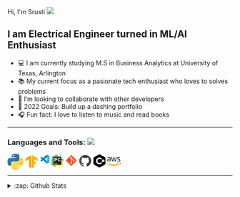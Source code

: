 <!-- ### Hi there 👋


**SrustiGajjar/SrustiGajjar** is a ✨ _special_ ✨ repository because its `README.md` (this file) appears on your GitHub profile.

Here are some ideas to get you started:

- 🔭 I’m currently working on ...
- 🌱 I’m currently learning ...
- 👯 I’m looking to collaborate on ...
- 🤔 I’m looking for help with ...
- 💬 Ask me about ...
- 📫 How to reach me: ...
- 😄 Pronouns: ...
- ⚡ Fun fact: ...
-->

Hi, I'm Srusti <img src="https://github.com/TheDudeThatCode/TheDudeThatCode/blob/master/Assets/Hi.gif" width="29px"/>


## I am Electrical Engineer turned in ML/AI Enthusiast


- 💻 I am currently studying M.S in Business Analytics at University of Texas, Arlington 
- 📚 My current focus as a pasionate tech enthusiast who loves to solves problems
- 🤝 I’m looking to collaborate with other developers
- 🥅 2022 Goals: Build up a dashing portfolio
- 🎧 Fun fact: I love to listen to music and read books

---


### Languages and Tools: <img src = "https://media2.giphy.com/media/QssGEmpkyEOhBCb7e1/giphy.gif?cid=ecf05e47a0n3gi1bfqntqmob8g9aid1oyj2wr3ds3mg700bl&rid=giphy.gif" width = 24px> 


<img align="left" alt="Python" width="36px" src="https://raw.githubusercontent.com/SrustiGajjar/SrustiGajjar/main/assets/png/python.png" />
<img align="left" alt="Tensorflow" width="36px" src="https://raw.githubusercontent.com/SrustiGajjar/SrustiGajjar/main/assets/png/tensorflow.png" />
<img align="left" alt="VSCode" width="24px" src="https://raw.githubusercontent.com/SrustiGajjar/SrustiGajjar/main/assets/png/vscode.png" />
<img align="left" alt="PyCharm" width="32px" src="https://raw.githubusercontent.com/SrustiGajjar/SrustiGajjar/main/assets/png/pycharm.png" />
<img align="left" alt="Git" width="30px" src="https://raw.githubusercontent.com/SrustiGajjar/SrustiGajjar/main/assets/png/git.png" />
<img align="left" alt="GitHub" width="32px" src="https://raw.githubusercontent.com/SrustiGajjar/SrustiGajjar/main/assets/png/github.png" />
<img align="left" alt="CSharp" width="32px" src="https://raw.githubusercontent.com/SrustiGajjar/SrustiGajjar/main/assets/png/csharp.png" />
<img align="left" alt="AWS" width="32px" src="https://raw.githubusercontent.com/SrustiGajjar/SrustiGajjar/main/assets/png/aws.png" />


<br />
<br />

---

<details>
  <summary>:zap: Github Stats</summary>

  <img align="left" alt="Srusti's Github Stats" src="https://github-readme-stats.vercel.app/api?username=SrustiGajjar&show_icons=true&hide_border=true&theme=dark" />
  <img align="left" alt="Srusti's Github Stats" src="https://github-readme-stats.vercel.app/api/top-langs/?username=SrustiGajjar&show_icons=true&hide_border=true&theme=dark" />

